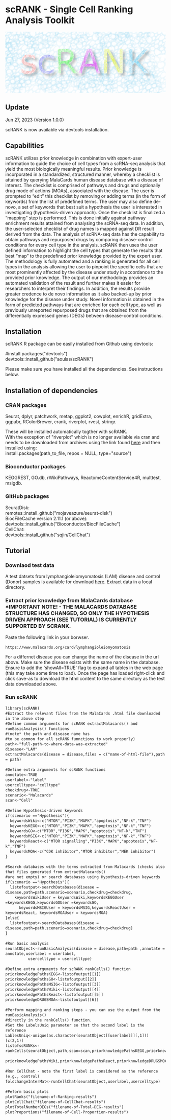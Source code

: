 # scRANK - Single Cell Ranking Analysis Toolkit

![Alt text](https://github.com/aoulas/scRANK/blob/main/scRANKLogo4.png "scRANK")

## Update
Jun 27, 2023 (Version 1.0.0)

scRANK is now available via devtools installation. 

## Capabilities
scRANK utilizes prior knowledge in combination with expert-user information to guide the choice of cell types from a scRNA-seq analysis that yield the most biologically meaningful results. Prior knowledge is incorporated in a standardized, structured manner, whereby a checklist is attained by querying MalaCards human disease database with a disease of interest. The checklist is comprised of pathways and drugs and optionally drug mode of actions (MOAs), associated with the disease. The user is prompted to “edit” this checklist by removing or adding terms (in the form of keywords) from the list of predefined terms. The user may also define de-novo, a set of keywords that best suit a hypothesis the user is interested in investigating (hypothesis-driven approach). Once the checklist is finalized a “mapping” step is performed. This is done initially against pathway enrichment results attained from analysing the scRNA-seq data. In addition, the user-selected checklist of drug names is mapped against DR result derived from the data. The analysis of scRNA-seq data has the capability to obtain pathways and repurposed drugs by comparing disease-control conditions for every cell type in the analysis. scRANK then uses the user defined information to highlight the cell types that generate the results that best “map” to the predefined prior knowledge provided by the expert user. The methodology is fully automated and a ranking is generated for all cell types in the analysis allowing the user to pinpoint the specific cells that are most prominently affected by the disease under study in accordance to the provided prior knowledge.  The output of our methodology provides an automated validation of the result and further makes it easier for researchers to interpret their findings. In addition, the results provide greater credence to de novo information as it also backed-up by prior knowledge for the disease under study. Novel information is obtained in the form of predicted pathways that are enriched for each cell type, as well as previously unreported repurposed drugs that are obtained from the differentially expressed genes (DEGs) between disease-control conditions.   

## Installation
scRANK R package can be easily installed from Github using devtools:

#install.packages("devtools")\
devtools::install_github("aoulas/scRANK")

Please make sure you have installed all the dependencies. See instructions below.

## Installation of dependencies
### CRAN packages 
Seurat, dplyr, patchwork, metap, ggplot2, cowplot, enrichR, gridExtra, ggpubr, RColorBrewer, crank, riverplot, rvest, stringr.

These will be installed automatically togther with scRANK.\
With the exception of "riverplot" which is no longer available via cran and needs to be downloaded from archives using the link found [here](https://cran.r-project.org/src/contrib/Archive/riverplot/riverplot_0.10.tar.gz)
and then installed using:\
install.packages(path_to_file, repos = NULL, type="source")

### Bioconductor packages
KEGGREST, GO.db, rWikiPathways, ReactomeContentService4R, multtest, msigdb.
### GitHub packages
SeuratDisk:\
remotes::install_github("mojaveazure/seurat-disk")\
BiocFileCache version 2.11.1 (or above):\
devtools::install_github("Bioconductor/BiocFileCache")\
CellChat:\
devtools::install_github("sqjin/CellChat")

## Tutorial
### Downlaod test data 
A test datsets from lymphangioleiomyomatosis (LAM) disease and control (Donor) samples is available for download [here](https://bioinformatics.cing.ac.cy/downloads/scRNA/LAM.tar.gz). Extract data in a local directory.

### Extract prior knowledge from MalaCards database *IMPORTANT NOTE! - THE MALACARDS DATABASE STRUCTURE HAS CHANGED, SO ONLY THE HYPOTHESIS DRIVEN APPROACH (SEE TUTORIAL) IS CURRENTLY SUPPORTED BY SCRANK.
Paste the following link in your borwser.
```
https://www.malacards.org/card/lymphangioleiomyomatosis
```
For a differnet disease you can change the name of the disease in the url above. Make sure the disease exists with the same name in the database. Ensure to add the 'showAll=TRUE' flag to expand all tables in the web page (this may take some time to load). Once the page has loaded right-click and click save-as to download the html content to the same directory as the test data downloaded above.

### Run scRANK
```
library(scRANK)
#Extract the relevant files from the MalaCards .html file downloaded in the above step
#Define common arguments for scRANK extractMalacards() and runBasicAnalysis() functions
#(note* the path and disease name has
#to be common for all scRANK funnctions to work properly)
path<-"full-path-to-where-data-was-extracted"
disease<-"LAM"
extractMalacards(disease = disease,files = c("name-of-html-file"),path = path)

#Define extra arguments for scRANK functions
annotate<-TRUE
userlabel<-"label"
usercelltype<-"celltype"
checkdrug<-TRUE
scenario<-"Malacards"
scan<-"Cell"

#Define Hypothesis-driven keywords
if(scenario =="Hypothesis"){
  keywordsWiki<-c("MTOR","PI3K","MAPK","apoptosis","NF-k","TNF")
  keywordsKEGG<-c("MTOR","PI3K","MAPK","apoptosis","NF-k","TNF")
  keywordsGO<-c("MTOR","PI3K","MAPK","apoptosis","NF-k","TNF")
  keywordsMSIG<-c("MTOR","PI3K","MAPK","apoptosis","NF-k","TNF")
  keywordsReact<-c("MTOR signalling","PI3K","MAPK","apoptosis","NF-k","TNF")
  keywordsMOA<-c("CDK inhibitor","MTOR inhibitor","MEK inhibitor")
}

#Search databases with the terms extracted from Malacards (checks also that files generated from extractMalacards()
#are not empty) or search databases using Hypothesis-driven keywords
if(scenario =="Hypothesis"){
  listofoutput<-searchDatabases(disease = disease,path=path,scenario=scenario,checkdrug=checkdrug,
    keywordsWikiUser = keywordsWiki,keywordsKEGGUser =keywordsKEGG,keywordsGOUser =keywordsGO,
      keywordsMSIGUser = keywordsMSIG,keywordsReactUser = keywordsReact, keywordsMOAUser = keywordsMOA)
}else{
  listofoutput<-searchDatabases(disease = disease,path=path,scenario=scenario,checkdrug=checkdrug)
}

#Run basic analysis 
seuratObject<-runBasicAnalysis(disease = disease,path=path ,annotate = annotate,userlabel = userlabel,
          usercelltype = usercelltype)

#Define extra arguments for scRANK rankCells() function
priorknowledgePathsKEGG<-listofoutput[[1]]
priorknowledgePathsGO<-listofoutput[[2]]
priorknowledgePathsMSIG<-listofoutput[[3]]
priorknowledgePathsWiki<-listofoutput[[4]]
priorknowledgePathsReact<-listofoutput[[5]]
priorknowledgeDRUGSMOA<-listofoutput[[6]]

#Perform mapping and ranking steps - you can use the output from the runBasicAnalysis()
#directly in the rankCells() function.
#Set the LabelsUniq parameter so that the second label is the reference
LablesUniq<-unique(as.character(seuratObject[[userlabel]][,1]))[c(2,1)]
listofscRANKs<-rankCells(seuratObject,path,scan=scan,priorknowledgePathsKEGG,priorknowledgePathsGO,priorknowledgePathsMSIG,
  priorknowledgePathsWiki,priorknowledgePathsReact,priorknowledgeDRUGSMOA,userlabel,usercelltype,checkdrug,scenario=scenario,LablesUniq)

#Run CellChat - note the first label is considered as the reference (e.g., control)
foldchangeInterMat<-runCellChat(seuratObject,userlabel,usercelltype)

#Peform basic plots
plotRanks("filename-of-Ranking-results")
plotCellChat("filename-of-CellChat-results")
plotTotalNumberDEGs("filename-of-Total-DEG-results")
plotProportions("filename-of-Cell-Proportion-results")
```




